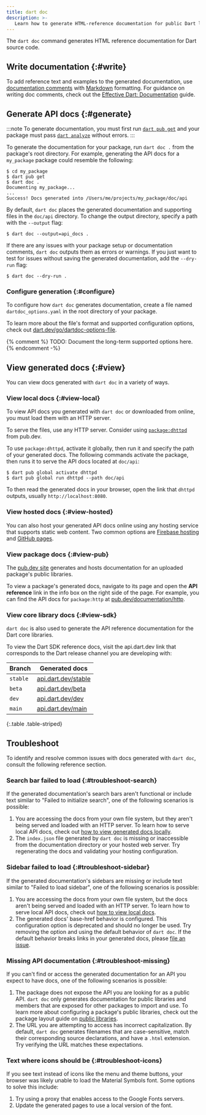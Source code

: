 ```yaml
---
title: dart doc
description: >-
   Learn how to generate HTML-reference documentation for public Dart libraries.
---
```


The `dart doc` command generates HTML reference documentation
for Dart source code.

## Write documentation {:#write}

To add reference text and examples to the generated documentation,
use [documentation comments][] with [Markdown][] formatting.
For guidance on writing doc comments,
check out the [Effective Dart: Documentation][] guide.

[documentation comments]: /language/comments#documentation-comments
[Markdown]: {{site.pub-pkg}}/markdown
[Effective Dart: Documentation]: /effective-dart/documentation

## Generate API docs {:#generate}

:::note
To generate documentation,
you must first run [`dart pub get`](/tools/pub/cmd/pub-get)
and your package must pass [`dart analyze`](/tools/dart-analyze)
without errors.
:::

To generate the documentation for your package,
run `dart doc .` from the package's root directory.
For example, generating the API docs for a `my_package` package
could resemble the following:

```console
$ cd my_package
$ dart pub get
$ dart doc .
Documenting my_package...
...
Success! Docs generated into /Users/me/projects/my_package/doc/api
```

By default, `dart doc` places the generated documentation
and supporting files in the `doc/api` directory.
To change the output directory, specify
a path with the `--output` flag:

```console
$ dart doc --output=api_docs .
```

If there are any issues with your package setup or documentation comments,
`dart doc` outputs them as errors or warnings.
If you just want to test for issues without saving the generated documentation,
add the `--dry-run` flag:

```console
$ dart doc --dry-run .
```

### Configure generation {:#configure}

To configure how `dart doc` generates documentation, create a
file named `dartdoc_options.yaml` in the root directory of your package.

To learn more about the file's format and supported configuration options,
check out [dart.dev/go/dartdoc-options-file][dartdoc-options].

{% comment %}
TODO: Document the long-term supported options here.
{% endcomment -%}

[dartdoc-options]: {{site.url}}/go/dartdoc-options-file

## View generated docs {:#view}

You can view docs generated with `dart doc` in a variety of ways.

### View local docs {:#view-local}

To view API docs you generated with `dart doc` or downloaded from online,
you must load them with an HTTP server.

To serve the files, use any HTTP server.
Consider using [`package:dhttpd`][] from pub.dev.

To use `package:dhttpd`, activate it globally, then run it
and specify the path of your generated docs.
The following commands activate the package,
then runs it to serve the API docs located at `doc/api`:

```console
$ dart pub global activate dhttpd
$ dart pub global run dhttpd --path doc/api
```

To then read the generated docs in your browser,
open the link that `dhttpd` outputs, usually `http://localhost:8080`.

[`package:dhttpd`]: {{site.pub-pkg}}/dhttpd

### View hosted docs {:#view-hosted}

You can also host your generated API docs online
using any hosting service that supports static web content.
Two common options are [Firebase hosting][] and [GitHub pages][].

[Firebase hosting]: https://firebase.google.com/docs/hosting
[GitHub pages]: https://pages.github.com/

### View package docs {:#view-pub}

The [pub.dev site]({{site.pub}}) generates and hosts
documentation for an uploaded package's public libraries.

To view a package's generated docs,
navigate to its page and open the **API reference** link
in the info box on the right side of the page.
For example, you can find the API docs for `package:http`
at [pub.dev/documentation/http]({{site.pub-api}}/http).

### View core library docs {:#view-sdk}

`dart doc` is also used to generate the API reference documentation for
the Dart core libraries.

To view the Dart SDK reference docs, visit the api.dart.dev link
that corresponds to the Dart release channel you are developing with:

| Branch   | Generated docs                              |
|----------|---------------------------------------------|
| `stable` | [api.dart.dev/stable]({{site.dart-api}})    |
| `beta`   | [api.dart.dev/beta]({{site.dart-api}}/beta) |
| `dev`    | [api.dart.dev/dev]({{site.dart-api}}/dev)   |
| `main`   | [api.dart.dev/main]({{site.dart-api}}/main) |

{:.table .table-striped}

## Troubleshoot

To identify and resolve common issues with docs generated with `dart doc`,
consult the following reference section.

### Search bar failed to load {:#troubleshoot-search}

If the generated documentation's search bars aren't functional or
include text similar to "Failed to initialize search",
one of the following scenarios is possible:

1. You are accessing the docs from your own file system,
   but they aren't being served and loaded with an HTTP server.
   To learn how to serve local API docs,
   check out [how to view generated docs locally](#view-local).
2. The `index.json` file generated by `dart doc` is missing or inaccessible
   from the documentation directory or your hosted web server.
   Try regenerating the docs and validating your hosting configuration.

### Sidebar failed to load {:#troubleshoot-sidebar}

If the generated documentation's sidebars are missing or
include text similar to "Failed to load sidebar",
one of the following scenarios is possible:

1. You are accessing the docs from your own file system,
   but the docs aren't being served and loaded with an HTTP server.
   To learn how to serve local API docs,
   check out [how to view local docs](#view-local).
2. The generated docs' base-href behavior is configured.
   This configuration option is deprecated and should no longer be used.
   Try removing the option and using the default behavior of `dart doc`.
   If the default behavior breaks links in your generated docs,
   please [file an issue][].

[file an issue]: {{site.repo.dart.org}}/dartdoc/issues

### Missing API documentation {:#troubleshoot-missing}

If you can't find or access the generated documentation
for an API you expect to have docs,
one of the following scenarios is possible:

1. The package does not expose the API you are looking for as a public API.
   `dart doc` only generates documentation for public libraries and members
   that are exposed for other packages to import and use.
   To learn more about configuring a package's public libraries,
   check out the package layout guide on [public libraries][].
2. The URL you are attempting to access has incorrect capitalization.
   By default, `dart doc` generates filenames that are case-sensitive,
   match their corresponding source declarations, and have a `.html` extension.
   Try verifying the URL matches these expectations.

[public libraries]: /tools/pub/package-layout#public-libraries

### Text where icons should be {:#troubleshoot-icons}

If you see text instead of icons like the menu and theme buttons,
your browser was likely unable to load the Material Symbols font.
Some options to solve this include:

1. Try using a proxy that enables access to the Google Fonts servers.
2. Update the generated pages to use a local version of the font.
